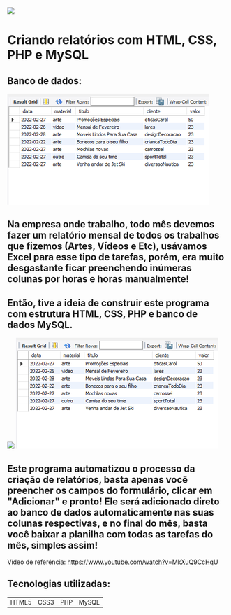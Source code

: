 <img src="assets/gif.gif" width="500px">

# Criando relatórios com HTML, CSS, PHP e MySQL

## Banco de dados:
<img src="assets/print_sql.png">

## Na empresa onde trabalho, todo mês devemos fazer um relatório mensal de todos os trabalhos que fizemos (Artes, Vídeos e Etc), usávamos Excel para esse tipo de tarefas, porém, era muito desgastante ficar preenchendo inúmeras colunas por horas e horas manualmente!
## Então, tive a ideia de construir este programa com estrutura HTML, CSS, PHP e banco de dados MySQL.
<img src="assets/gif.gif" width="500px">
<img src="assets/print_sql.png">

## Este programa automatizou o processo da criação de relatórios, basta apenas você preencher os campos do formulário, clicar em "Adicionar" e pronto! Ele será adicionado direto ao banco de dados automaticamente nas suas colunas respectivas, e no final do mês, basta você baixar a planilha com todas as tarefas do mês, simples assim!

Vídeo de referência: https://www.youtube.com/watch?v=MkXuQ9CcHqU

<h2>Tecnologias utilizadas:</h3>

<table>
<tr>
  <td>HTML5</td>
  <td>CSS3</td>
  <td>PHP</td>
  <td>MySQL</td>
</tr>
  

